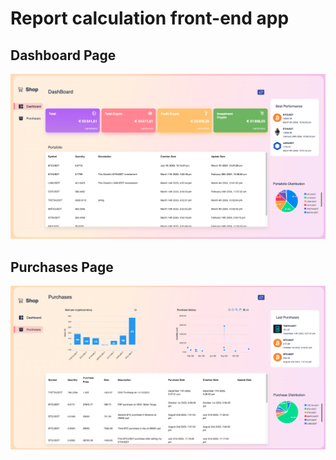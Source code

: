 # Report calculation front-end app

## Dashboard Page

![Texte alternatif](./resources/Dashboard.png "dashboard page")

## Purchases Page

![Texte alternatif](./resources/Purchases.png "Purchases page")
